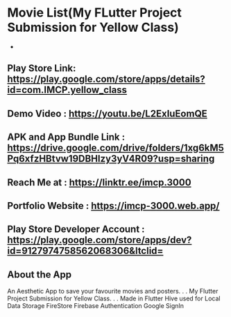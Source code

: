# Movie List(My FLutter Project Submission for Yellow Class)
-
Play Store Link: https://play.google.com/store/apps/details?id=com.IMCP.yellow_class   
-
Demo Video : https://youtu.be/L2ExIuEomQE  
-
APK and App Bundle Link : https://drive.google.com/drive/folders/1xg6kM5Pq6xfzHBtvw19DBHlzy3yV4R09?usp=sharing  
-
Reach Me at : https://linktr.ee/imcp.3000  
-
Portfolio Website : https://imcp-3000.web.app/  
-
Play Store Developer Account : https://play.google.com/store/apps/dev?id=9127974758562068306&ltclid=  
-

## About the App
An Aesthetic App to save your favourite movies and posters.
.
.
My Flutter Project Submission for Yellow Class.
.
.
Made in Flutter 
Hive used for Local Data Storage
FireStore Firebase Authentication
Google SignIn
